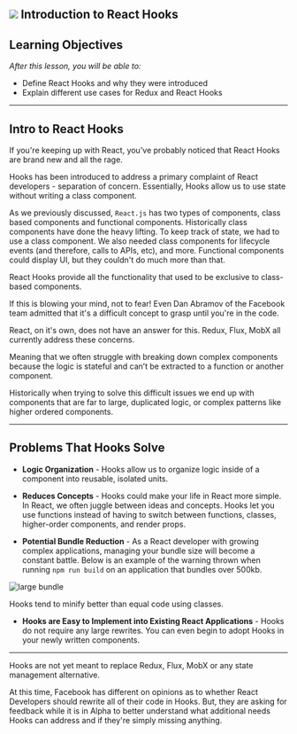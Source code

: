 ## ![](https://ga-dash.s3.amazonaws.com/production/assets/logo-9f88ae6c9c3871690e33280fcf557f33.png) Introduction to React Hooks

## Learning Objectives

*After this lesson, you will be able to:*

* Define React Hooks and why they were introduced
* Explain different use cases for Redux and React Hooks

---

## Intro to React Hooks

If you're keeping up with React, you've probably noticed that React Hooks are brand new and all the rage.

Hooks has been introduced to address a primary complaint of React developers - separation of concern. Essentially, Hooks allow us to use state without writing a class component.

As we previously discussed, `React.js` has two types of components, class based components and functional components. Historically class components have done the heavy lifting. To keep track of state, we had to use a class component. We also needed class components for lifecycle events (and therefore, calls to APIs, etc), and more. Functional components could display UI, but they couldn't do much more than that.

React Hooks provide all the functionality that used to be exclusive to class-based components.

If this is blowing your mind, not to fear! Even Dan Abramov of the Facebook team admitted that it's a difficult concept to grasp until you're in the code.

<!-- Model - Data
View - What the User Sees
Controller - Responds to an event -->

React, on it's own, does not have an answer for this. Redux, Flux, MobX all currently address these concerns.

Meaning that we often struggle with breaking down complex components because the logic is stateful and can’t be extracted to a function or another component.

Historically when trying to solve this difficult issues we end up with components that are far to large, duplicated logic, or complex patterns like higher ordered components.

---

## Problems That Hooks Solve

* **Logic Organization** - Hooks allow us to organize logic inside of a component into reusable, isolated units.

* **Reduces Concepts** - Hooks could make your life in React more simple. In React, we often juggle between ideas and concepts. Hooks let you use functions instead of having to switch between functions, classes, higher-order components, and render props.

* **Potential Bundle Reduction** - As a React developer with growing complex applications, managing your bundle size will become a constant battle. Below is an example of the warning thrown when running `npm run build` on an application that bundles over 500kb.

![large bundle](https://res.cloudinary.com/briezh/image/upload/v1556833944/large-bundle_cm6ujo.png)

Hooks tend to minify better than equal code using classes.

* **Hooks are Easy to Implement into Existing React Applications** - Hooks do not require any large rewrites. You can even begin to adopt Hooks in your newly written components.

---

Hooks are not yet meant to replace Redux, Flux, MobX or any state management alternative.

At this time, Facebook has different on opinions as to whether React Developers should rewrite all of their code in Hooks. But, they are asking for feedback while it is in Alpha to better understand what additional needs Hooks can address and if they're simply missing anything. 
